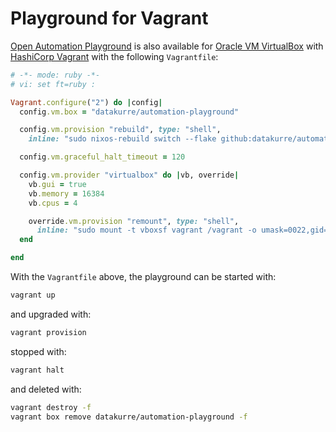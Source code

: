 # Playground for Vagrant

[Open Automation Playground](https://github.com/datakurre/automation-playground) is also available for [Oracle VM VirtualBox](https://www.virtualbox.org/) with [HashiCorp Vagrant](https://www.vagrantup.com/) with the following `Vagrantfile`:

```ruby
# -*- mode: ruby -*-
# vi: set ft=ruby :

Vagrant.configure("2") do |config|
  config.vm.box = "datakurre/automation-playground"

  config.vm.provision "rebuild", type: "shell",
    inline: "sudo nixos-rebuild switch --flake github:datakurre/automation-playground/main#vagrant"

  config.vm.graceful_halt_timeout = 120

  config.vm.provider "virtualbox" do |vb, override|
    vb.gui = true
    vb.memory = 16384
    vb.cpus = 4

    override.vm.provision "remount", type: "shell",
      inline: "sudo mount -t vboxsf vagrant /vagrant -o umask=0022,gid=1000,uid=1000"
  end

end
```

With the `Vagrantfile` above, the playground can be started with:

```bash
vagrant up
```

and upgraded with:

```bash
vagrant provision
```

stopped with:

```bash
vagrant halt
```

and deleted with:

```bash
vagrant destroy -f
vagrant box remove datakurre/automation-playground -f
```


